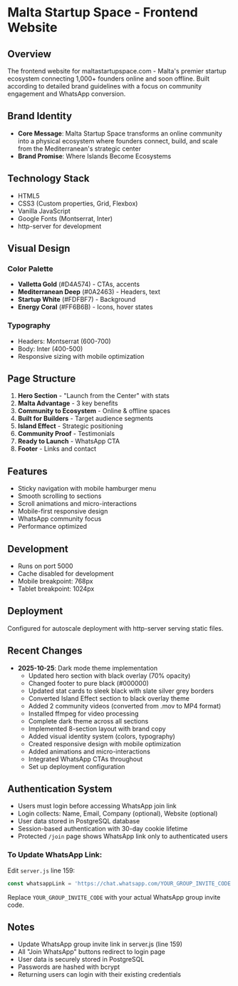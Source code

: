 # Malta Startup Space - Frontend Website

## Overview
The frontend website for maltastartupspace.com - Malta's premier startup ecosystem connecting 1,000+ founders online and soon offline. Built according to detailed brand guidelines with a focus on community engagement and WhatsApp conversion.

## Brand Identity
- **Core Message**: Malta Startup Space transforms an online community into a physical ecosystem where founders connect, build, and scale from the Mediterranean's strategic center
- **Brand Promise**: Where Islands Become Ecosystems

## Technology Stack
- HTML5
- CSS3 (Custom properties, Grid, Flexbox)
- Vanilla JavaScript
- Google Fonts (Montserrat, Inter)
- http-server for development

## Visual Design
### Color Palette
- **Valletta Gold** (#D4A574) - CTAs, accents
- **Mediterranean Deep** (#0A2463) - Headers, text
- **Startup White** (#FDFBF7) - Background
- **Energy Coral** (#FF6B6B) - Icons, hover states

### Typography
- Headers: Montserrat (600-700)
- Body: Inter (400-500)
- Responsive sizing with mobile optimization

## Page Structure
1. **Hero Section** - "Launch from the Center" with stats
2. **Malta Advantage** - 3 key benefits
3. **Community to Ecosystem** - Online & offline spaces
4. **Built for Builders** - Target audience segments
5. **Island Effect** - Strategic positioning
6. **Community Proof** - Testimonials
7. **Ready to Launch** - WhatsApp CTA
8. **Footer** - Links and contact

## Features
- Sticky navigation with mobile hamburger menu
- Smooth scrolling to sections
- Scroll animations and micro-interactions
- Mobile-first responsive design
- WhatsApp community focus
- Performance optimized

## Development
- Runs on port 5000
- Cache disabled for development
- Mobile breakpoint: 768px
- Tablet breakpoint: 1024px

## Deployment
Configured for autoscale deployment with http-server serving static files.

## Recent Changes
- **2025-10-25**: Dark mode theme implementation
  - Updated hero section with black overlay (70% opacity)
  - Changed footer to pure black (#000000)
  - Updated stat cards to sleek black with slate silver grey borders
  - Converted Island Effect section to black overlay theme
  - Added 2 community videos (converted from .mov to MP4 format)
  - Installed ffmpeg for video processing
  - Complete dark theme across all sections
  - Implemented 8-section layout with brand copy
  - Added visual identity system (colors, typography)
  - Created responsive design with mobile optimization
  - Added animations and micro-interactions
  - Integrated WhatsApp CTAs throughout
  - Set up deployment configuration

## Authentication System
- Users must login before accessing WhatsApp join link
- Login collects: Name, Email, Company (optional), Website (optional)
- User data stored in PostgreSQL database
- Session-based authentication with 30-day cookie lifetime
- Protected `/join` page shows WhatsApp link only to authenticated users

### To Update WhatsApp Link:
Edit `server.js` line 159:
```javascript
const whatsappLink = 'https://chat.whatsapp.com/YOUR_GROUP_INVITE_CODE';
```
Replace `YOUR_GROUP_INVITE_CODE` with your actual WhatsApp group invite code.

## Notes
- Update WhatsApp group invite link in server.js (line 159)
- All "Join WhatsApp" buttons redirect to login page
- User data is securely stored in PostgreSQL
- Passwords are hashed with bcrypt
- Returning users can login with their existing credentials